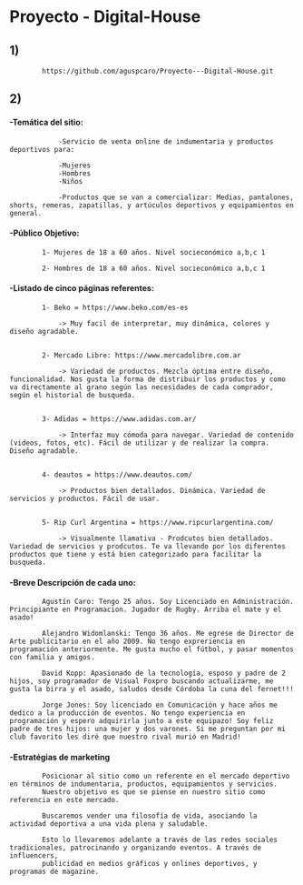 # Proyecto - Digital-House

## 1) 

			https://github.com/aguspcaro/Proyecto---Digital-House.git


## 2)

####	-Temática del sitio:

			
                -Servicio de venta online de indumentaria y productos deportivos para: 
				
				-Mujeres
				-Hombres
				-Niños

                -Productos que se van a comercializar: Medias, pantalones, shorts, remeras, zapatillas, y artúculos deportivos y equipamientos en general.
		

			
####	-Público Objetivo:

			1- Mujeres de 18 a 60 años. Nivel socieconómico a,b,c 1

			2- Hombres de 18 a 60 años. Nivel socieconómico a,b,c 1 

		

			
####	-Listado de cinco páginas referentes:


			1- Beko = https://www.beko.com/es-es

				-> Muy facil de interpretar, muy dinámica, colores y diseño agradable. 


			2- Mercado Libre: https://www.mercadolibre.com.ar

                -> Variedad de productos. Mezcla óptima entre diseño, funcionalidad. Nos gusta la forma de distribuir los productos y como va directamente al grano según las necesidades de cada comprador, según el historial de busqueda. 


			3- Adidas = https://www.adidas.com.ar/

				-> Interfaz muy cómoda para navegar. Variedad de contenido (videos, fotos, etc). Fácil de utilizar y de realizar la compra. Diseño agradable.


		    4- deautos = https://www.deautos.com/

				-> Productos bien detallados. Dinámica. Variedad de servicios y productos. Fácil de usar.
                
            
            5- Rip Curl Argentina = https://www.ripcurlargentina.com/
			        
				-> Visualmente llamativa - Prodcutos bien detallados. Variedad de servicios y prodcutos. Te va llevando por los diferentes productos que tiene y está bien categorizado para facilitar la busqueda.

			

####	-Breve Descripción de cada uno:

			Agustín Caro: Tengo 25 años. Soy Licenciado en Administración. Principiante en Programacion. Jugador de Rugby. Arriba el mate y el asado!

			Alejandro Widomlanski: Tengo 36 años. Me egrese de Director de Arte publicitario en el año 2009. No tengo expreriencia en programación anteriormente. Me gusta mucho el fútbol, y pasar momentos con familia y amigos.
            
			David Kopp: Apasionado de la tecnología, esposo y padre de 2 hijos, soy programador de Visual Foxpro buscando actualizarme, me gusta la birra y el asado, saludos desde Córdoba la cuna del fernet!!!
			
			Jorge Jones: Soy licenciado en Comunicación y hace años me dedico a la producción de eventos. No tengo experiencia en programación y espero adquirirla junto a este equipazo! Soy feliz padre de tres hijos: una mujer y dos varones. Si me preguntan por mi club favorito les diré que nuestro rival murió en Madrid!



####	-Estratégias de marketing


            Posicionar al sitio como un referente en el mercado deportivo en términos de indumentaria, productos, equipamientos y servicios. 
            Nuestro objetivo es que se piense en nuestro sitio como referencia en este mercado.    

            Buscaremos vender una filosofía de vida, asociando la actividad deportiva a una vida plena y saludable.

            Esto lo llevaremos adelante a través de las redes sociales tradicionales, patrocinando y organizando eventos. A través de influencers,
            publicidad en medios gráficos y onlines deportivos, y programas de magazine.  

            








